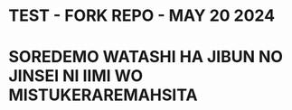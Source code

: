 # TEST - FORK REPO - MAY 20 2024

# SOREDEMO WATASHI HA JIBUN NO JINSEI NI IIMI WO MISTUKERAREMAHSITA
